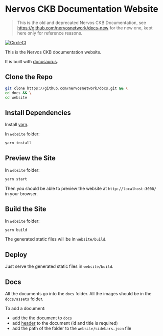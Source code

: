 
# Nervos CKB Documentation Website

> This is the old and deprecated Nervos CKB Documentation, see https://github.com/nervosnetwork/docs-new for the new one, kept here only for reference reasons.

[![CircleCI](https://circleci.com/gh/nervosnetwork/docs.svg?style=svg)](https://circleci.com/gh/nervosnetwork/docs)

This is the Nervos CKB documentation website. 

It is built with [docusaurus](https://docusaurus.io/).


## Clone the Repo
```bash
git clone https://github.com/nervosnetwork/docs.git && \
cd docs && \
cd website
```

## Install Dependencies
Install [yarn](https://yarnpkg.com/en/).

In `website` folder:
```bash
yarn install
```

## Preview the Site
In `website` folder:
```bash
yarn start
```

Then you should be able to preview the website at `http://localhost:3000/` in your browser.

## Build the Site
In `website` folder:
```bash
yarn build
```

The generated static files will be in `website/build`.

## Deploy
Just serve the generated static files in `website/build`.


## Docs
All the documents go into the `docs` folder. All the images should be in the `docs/assets` folder.

To add a document:
* add the the document to `docs`
* add [header](https://docusaurus.io/docs/en/next/adding-blog#adding-posts) to the document (id and title is required)
* add the path of the folder to the `website/sidebars.json` file
